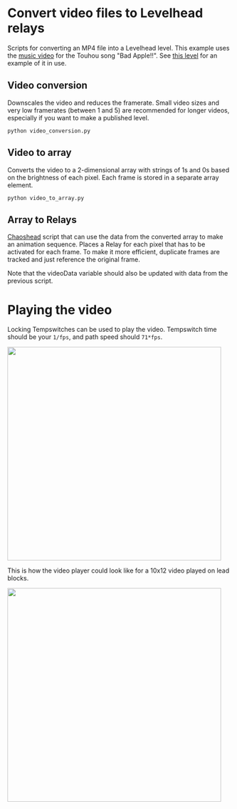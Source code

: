 # Convert video files to Levelhead relays

Scripts for converting an MP4 file into a Levelhead level. This example uses the [music video](https://archive.org/details/TouhouBadApple) for the Touhou song "Bad Apple!!". See [this level](https://www.bscotch.net/games/levelhead/levels/69fxn67) for an example of it in use.

## Video conversion

Downscales the video and reduces the framerate. Small video sizes and very low framerates (between 1 and 5) are recommended for longer videos, especially if you want to make a published level.

```
python video_conversion.py
```

## Video to array

Converts the video to a 2-dimensional array with strings of 1s and 0s based on the brightness of each pixel. Each frame is stored in a separate array element.

```
python video_to_array.py
```

## Array to Relays

[Chaoshead](https://github.com/tyoeer/chaoshead) script that can use the data from the converted array to make an animation sequence. Places a Relay for each pixel that has to be activated for each frame. To make it more efficient, duplicate frames are tracked and just reference the original frame.

Note that the videoData variable should also be updated with data from the previous script.

# Playing the video

Locking Tempswitches can be used to play the video. Tempswitch time should be your `1/fps`, and path speed should `71*fps`.

<img src="https://web.archive.org/web/20231206221653/https://media.discordapp.net/attachments/809676310934192128/1182082032520667207/Screenshot_2023-12-06_151125.png" width="480">

This is how the video player could look like for a 10x12 video played on lead blocks.

<img src="https://web.archive.org/web/20231206221520/https://cdn.discordapp.com/attachments/809676310934192128/1182082558285058259/image1.png" width="480">
